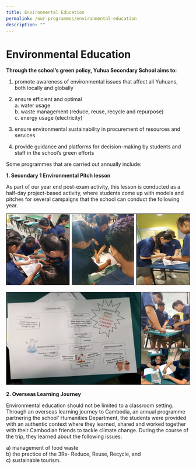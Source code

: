 ```yaml
---
title: Environmental Education
permalink: /our-programmes/environmental-education
description: ""
---
```

# **Environmental Education**

**Through the school’s green policy, Yuhua Secondary School aims to:**

1. promote awareness of environmental issues that affect all Yuhuans, both locally and globally 

2. ensure efficient and optimal    
a. water usage    
b. waste management (reduce, reuse, recycle and repurpose)    
c. energy usage (electricity) 

3. ensure environmental sustainability in procurement of resources and services 
4. provide guidance and platforms for decision-making by students and staff in the school’s green efforts

Some programmes that are carried out annually include:

**1. Secondary 1 Environmental Pitch lesson** 

As part of our year end post-exam activity, this lesson is conducted as a half-day project-based activity, where students come up with models and pitches for several campaigns that the school can conduct the following year.

![](/images/Picture1%20(3).png)

![](/images/Picture1%20(2).png)

**2\. Overseas Learning Journey**  

Environmental education should not be limited to a classroom setting. Through an overseas learning journey to Cambodia, an annual programme partnering the school’ Humanities Department, the students were provided with an authentic context where they learned, shared and worked together with their Cambodian friends to tackle climate change. During the course of the trip, they learned about the following issues:

a) management of food waste   
b) the practice of the 3Rs- Reduce, Reuse, Recycle, and   
c) sustainable tourism.